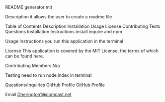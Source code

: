 README generator
mit

Description
it allows the user to create a readme file

Table of Contents
Description
Installation
Usage
License
Contributing
Tests
Questions
Installation Instructions
install inquire and npm

Usage Instructions
you run this application in the terminal

License
This application is covered by the MIT License, the terms of which can be found here.

Contributing Members
N/a

Testing
need to run node index in terminal

Questions/Inquiries
GitHub Profile
GitHub Profile

Email
Dherington1@comcast.net
